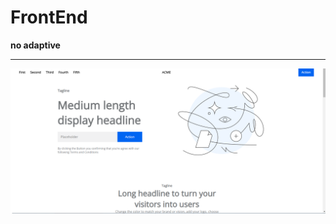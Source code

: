 # FrontEnd

 **no adaptive**
 
 ___
 
![img](https://github.com/Bogdan0101/Front3/blob/main/img.png)
